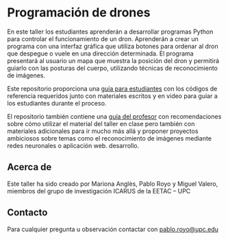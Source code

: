 # Programación de drones 
    
En este taller los estudiantes aprenderán a desarrollar programas Python para controlar el funcionamiento de un dron. Aprenderán a crear un programa con una interfaz gráfica que utiliza botones para ordenar al dron que despegue o vuele en una dirección determinada. El programa presentará al usuario un mapa que muestra la posición del dron y permitirá guiarlo con las posturas del cuerpo, utilizando técnicas de reconocimiento de imágenes.       
   
Este repositorio proporciona una [guía para estudiantes](guia_estudiante.md) con los códigos de referencia requeridos junto con materiales escritos y en video para guiar a los estudiantes durante el proceso.    
    
El repositorio también contiene una [guía del profesor](guia_profesor.md) con recomendaciones sobre cómo utilizar el material del taller en clase pero también con materiales adicionales para ir mucho más allá y proponer proyectos ambiciosos sobre temas como el reconocimiento de imágenes mediante redes neuronales o aplicación web. desarrollo.     

## Acerca de    
Este taller ha sido creado por Mariona Anglès, Pablo Royo y Miguel Valero, miembros del grupo de investigación ICARUS de la EETAC – UPC
      
## Contacto
Para cualquier pregunta u observación contactar con pablo.royo@upc.edu


